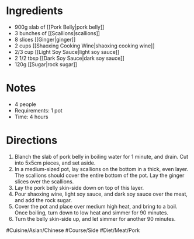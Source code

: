 # Ingredients
- 900g slab of [[Pork Belly|pork belly]]
- 3 bunches of [[Scallions|scallions]]
- 8 slices [[Ginger|ginger]]
- 2 cups [[Shaoxing Cooking Wine|shaoxing cooking wine]]
- 2/3 cup [[Light Soy Sauce|light soy sauce]]
- 2 1/2 tbsp [[Dark Soy Sauce|dark soy sauce]]
- 120g [[Sugar|rock sugar]]
# Notes
- 4 people
- Requirements: 1 pot
- Time: 4 hours
# Directions
1. Blanch the slab of pork belly in boiling water for 1 minute, and drain. Cut into 5x5cm pieces, and set aside.
2. In a medium-sized pot, lay scallions on the bottom in a thick, even layer. The scallions should cover the entire bottom of the pot. Lay the ginger slices over the scallions.
3. Lay the pork belly skin-side down on top of this layer.
4. Pour shaoxing wine, light soy sauce, and dark soy sauce over the meat, and add the rock sugar.
5. Cover the pot and place over medium high heat, and bring to a boil. Once boiling, turn down to low heat and simmer for 90 minutes.
6. Turn the belly skin-side up, and let simmer for another 90 minutes.

#Cuisine/Asian/Chinese #Course/Side #Diet/Meat/Pork 